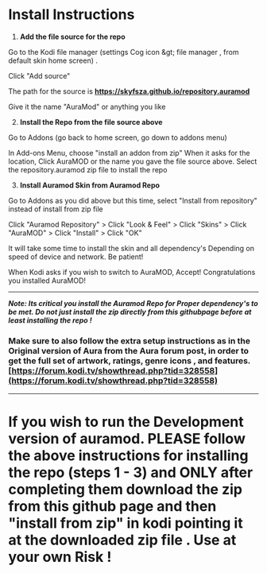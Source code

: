 # Install Instructions

1. **Add the file source for the repo**

Go to the Kodi file manager (settings Cog icon \&gt; file manager , from default skin home screen) .

Click &quot;Add source&quot;

The path for the source is **https://skyfsza.github.io/repository.auramod**

Give it the name "AuraMod" or anything you like

2. **Install the Repo from the file source above**

Go to Addons (go back to home screen, go down to addons menu)

In Add-ons Menu, choose &quot;install an addon from zip&quot; When it asks for the location, Click AuraMOD or the name you gave the file source above.  Select the repository.auramod zip file to install the repo

3. **Install Auramod Skin from Auramod Repo**

Go to Addons as you did above but this time, select &quot;Install from repository&quot; instead of install from zip file

Click &quot;Auramod Repository" &gt; Click &quot;Look &amp; Feel&quot;  > Click &quot;Skins" > Click &quot;AuraMOD&quot; >  Click "Install" >    Click &quot;OK&quot;

It will take some time to install the skin and all dependency&#39;s Depending on speed of device and network. Be patient!

When Kodi asks if you wish to switch to AuraMOD, Accept!  Congratulations you installed AuraMOD!

-------
 **_Note: Its critical you install the Auramod Repo for Proper dependency&#39;s to be met. Do not just install the zip directly from this githubpage before at least installing the repo !_**



###    Make sure to also follow the  extra setup instructions as in the Original version of Aura   from the  Aura forum post, in order to get the full set of artwork, ratings, genre icons ,  and features.  [https://forum.kodi.tv/showthread.php?tid=328558](https://forum.kodi.tv/showthread.php?tid=328558)  

---


 # If you wish to run the Development version of auramod. PLEASE follow the above instructions for installing the repo (steps 1 - 3) and ONLY after completing them  download the zip from this github page and then "install from zip" in kodi pointing it at the downloaded zip file . Use at your own Risk !

